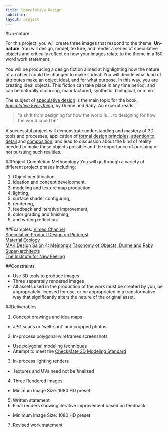 ```yaml
---
title: Speculative Design
subtitle: 
layout: project
---
```

#Un-nature

For this project, you will create three images that respond to the theme, **Un-nature**. You will design, model, texture, and render a series of speculative objects and critically reflect on how your images relate to the theme in a 150 word work statement.

You will be producing a design fiction aimed at highlighting how the nature of an object could be changed to make it ideal. You will decide what kind of attributes make an object ideal, and for what purpose. In this way, you are creating ideal objects. This fiction can take place in any time period, and can be naturally occurring, manufactured, synthetic, biological, or a mix.

The subject of [speculative design](https://vimeo.com/65074246) is the main topic for the book, _[Speculative Everything](http://www.amazon.com/Speculative-Everything-Design-Fiction-Dreaming/dp/0262019841/)_, by Dunne and Raby. An excerpt reads:
>"a shift from designing for how the world is ... to designing for how the world could be"

A successful project will demonstrate understanding and mastery of 3D tools and processes, application of [formal design principles](http://www.getty.edu/education/teachers/building_lessons/principles_design.pdf), [attention to detail](http://creativitywindow.com/2012/06/key-elements-of-product-photography) and [composition](http://www.digitalcameraworld.com/2012/04/12/10-rules-of-photo-composition-and-why-they-work/), and lead to discussion about the kind of reality needed to make these objects possible and the importance of pursuing or not pursuing such realities.

##Project Completion Methodology
You will go through a variety of different project phases including:
1. Object identification,
2. ideation and concept development,
3. modeling and texture map production,
4. lighting,
5. surface shader configuring,
6. rendering,
7. feedback and iterative improvement,
8. color grading and finishing,
9. and writing reflection.

##Examples:
[Vimeo Channel](https://vimeo.com/groups/designfictions)  
[Speculative Product Design on Pinterest](https://www.pinterest.com/visualbloke/speculative-design/)  
[Material Ecology](http://www.materialecology.com/projects)  
[MAK Design Salon 4: Meinong’s Taxonomy of Objects, Dunne and Raby](https://vimeo.com/133160620)  
[Super-architects](http://super-architects.com/)  
[The Institute for New Feeling](http://www.maakemagazine.com/nina-sarnelle)

##Constraints
- Use 3D tools to produce images
- Three separately rendered images
- All assets used in the production of the work must be created by you, be appropriately licensed for use, or be appropriated in a transformative way that significantly alters the nature of the original asset.


##Deliverables
1. Concept drawings and idea maps
  - JPG scans or 'well-shot' and cropped photos
2. In-process polygonal wireframes screenshots
  - Use polygonal modeling techniques
  - Attempt to meet the [CheckMate 3D Modeling Standard](https://support.turbosquid.com/entries/278384-CheckMate-3D-Modeling-Standard)
3. In-process lighting renders
  - Textures and UVs need not be finalized
4. Three Rendered Images
  - Minimum Image Size: 1080 HD preset
5. Written statement
6. Final renders showing iterative improvement based on feedback
  - Minimum Image Size: 1080 HD preset
7. Revised work statement